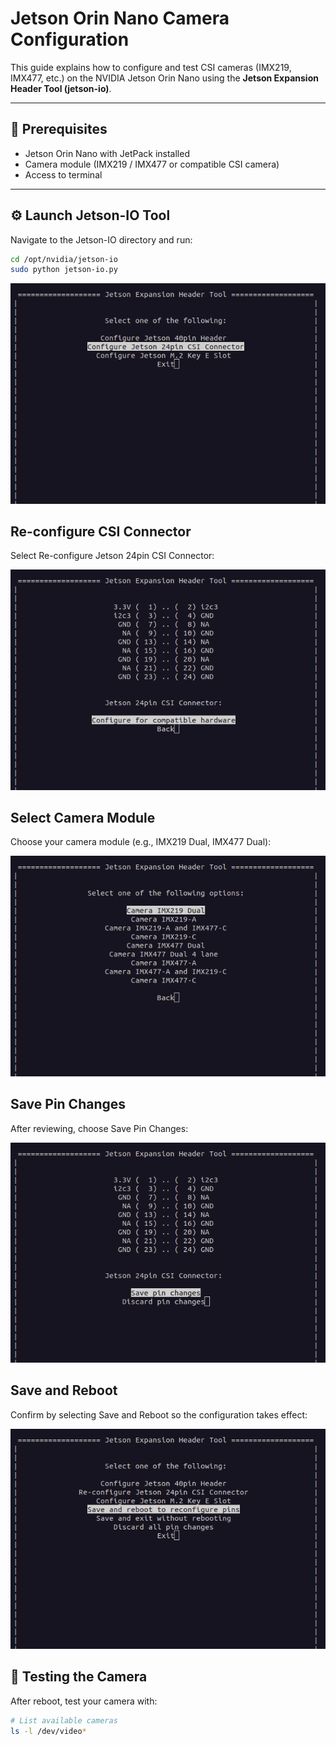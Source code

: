 # Jetson Orin Nano Camera Configuration

This guide explains how to configure and test CSI cameras (IMX219, IMX477, etc.) on the NVIDIA Jetson Orin Nano using the **Jetson Expansion Header Tool (jetson-io)**.

---

## 📌 Prerequisites
- Jetson Orin Nano with JetPack installed
- Camera module (IMX219 / IMX477 or compatible CSI camera)
- Access to terminal

---

## ⚙️ Launch Jetson-IO Tool
Navigate to the Jetson-IO directory and run:

```bash
cd /opt/nvidia/jetson-io
sudo python jetson-io.py
```
![Jetson IO Main Menu](images/image1.png)

## Re-configure CSI Connector
Select Re-configure Jetson 24pin CSI Connector:

![Select Reconfigure](images/image2.png)

## Select Camera Module
Choose your camera module (e.g., IMX219 Dual, IMX477 Dual):

![Select Camera Module](images/image3.png)

## Save Pin Changes
After reviewing, choose Save Pin Changes:

![Save Pin changes](images/image4.png)

## Save and Reboot
Confirm by selecting Save and Reboot so the configuration takes effect:

![Save and Reboot](images/image5.png)

## 🔧 Testing the Camera
After reboot, test your camera with:

```bash
# List available cameras
ls -l /dev/video*
```
